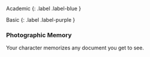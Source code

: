 
Academic
{: .label .label-blue }

Basic
{: .label .label-purple }
### Photographic Memory
Your character memorizes any document you get to see.